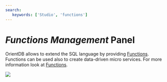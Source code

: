 ```yaml
---
search:
   keywords: ['Studio', 'functions']
---
```


# _Functions Management_ Panel

OrientDB allows to extend the SQL language by providing [Functions](../../admin/Functions.md). Functions can be used also to create data-driven micro services. For more information look at [Functions](../../admin/Functions.md).

![](/images/functions.png)


